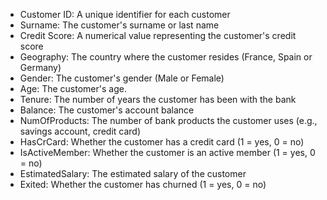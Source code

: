 * Customer ID: A unique identifier for each customer
* Surname: The customer's surname or last name
* Credit Score: A numerical value representing the customer's credit score
* Geography: The country where the customer resides (France, Spain or Germany)
* Gender: The customer's gender (Male or Female)
* Age: The customer's age.
* Tenure: The number of years the customer has been with the bank
* Balance: The customer's account balance
* NumOfProducts: The number of bank products the customer uses (e.g., savings account, credit card)
* HasCrCard: Whether the customer has a credit card (1 = yes, 0 = no)
* IsActiveMember: Whether the customer is an active member (1 = yes, 0 = no)
* EstimatedSalary: The estimated salary of the customer
* Exited: Whether the customer has churned (1 = yes, 0 = no)
